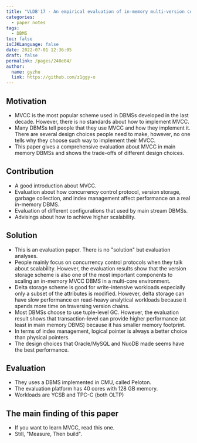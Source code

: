 ```yaml
---
title: "VLDB'17 - An empirical evaluation of in-memory multi-version concurrency control"
categories: 
  - paper notes
tags: 
  - DBMS
toc: false
isCJKLanguage: false
date: 2022-07-01 12:36:05
draft: false
permalink: /pages/240e04/
author: 
  name: gyzhu
  link: https://github.com/z1ggy-o
---
```


## Motivation  
- MVCC is the most popular scheme used in DBMSs developed in the last decade. However, there is no standards about how to implement MVCC.  
- Many DBMSs tell people that they use MVCC and how they implement it. There are several design choices people need to make, however, no one tells why they choose such way to implement their MVCC.  
- This paper gives a comprehensive evaluation about MVCC in main memory DBMSs and shows the trade-offs of different design choices.  

## Contribution  
- A good introduction about MVCC.  
- Evaluation about how concurrency control protocol, version storage, garbage collection, and index management affect performance on a real in-memory DBMS.  
- Evaluation of different configurations that used by main stream DBMSs.  
- Advisings about how to achieve higher scalability.  

## Solution  
- This is an evaluation paper. There is no "solution" but evaluation analyses.  
- People mainly focus on concurrency control protocols when they talk about scalability. However, the evaluation results show that the version storage scheme is also one of the most important components to scaling an in-memory MVCC DBMS in a multi-core environment.  
- Delta storage scheme is good for write-intensive workloads especially only a subset of the attributes is modified. However, delta storage can have slow performance on read-heavy analytical workloads because it spends more time on traversing version chains.  
- Most DBMSs choose to use tuple-level GC. However, the evaluation result shows that transaction-level can provide higher performance (at least in main memory DBMS) because it has smaller memory footprint.  
- In terms of index management, logical pointer is always a better choice than physical pointers.  
- The design choices that Oracle/MySQL and NuoDB made seems have the best performance.  

## Evaluation  
- They uses a DBMS implemented in CMU, called Peloton.  
- The evaluation platform has 40 cores with 128 GB memory.  
- Workloads are YCSB and TPC-C (both OLTP)  

## The main finding of this paper  
- If you want to learn MVCC, read this one.  
- Still, "Measure, Then build".  
